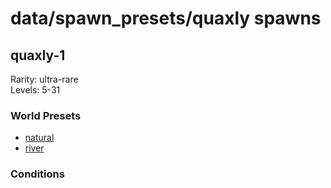 # data/spawn_presets/quaxly spawns  
  
## quaxly-1  
Rarity: ultra-rare  
Levels: 5-31  
  
### World Presets  
* [natural](/data/world_presets/natural.md)  
* [river](/data/world_presets/river.md)  
  
### Conditions  
